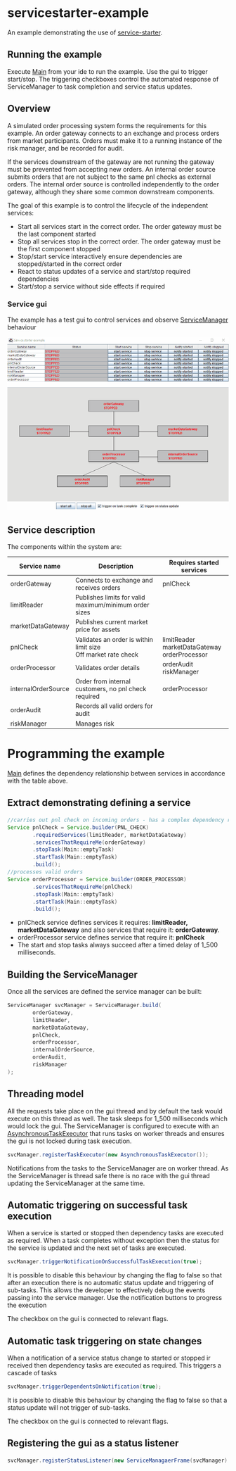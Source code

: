 # servicestarter-example

An example demonstrating the use of [service-starter](https://github.com/gregv12/fluxtion-service-starter). 


## Running the example
Execute [Main](src/main/java/com/fluxtion/example/servicestarter/example1/Main.java) from your ide to run the example.
Use the gui to trigger start/stop. The triggering checkboxes control the automated response of ServiceManager to task 
completion and service status updates.

## Overview
A simulated order processing system forms the requirements for this example. 
An order gateway connects to an exchange and process orders from market participants. 
Orders must make it to a running instance of the risk manager, and be recorded for audit.


If the services downstream of the gateway are not running the gateway must be prevented from accepting new orders. 
An internal order source submits orders that are not subject to the same pnl checks as external orders. 
The internal order source is controlled independently to the order gateway, although they share some common downstream components.

The goal of this example is to control the lifecycle of the independent services:
- Start all services start in the correct order. The order gateway must be the last component started
- Stop all services stop in the correct order. The order gateway must be the first component stopped
- Stop/start service interactively ensure dependencies are stopped/started in the correct order
- React to status updates of a service and start/stop required dependencies
- Start/stop a service without side effects if required

### Service gui
The example has a test gui to control services and observe [ServiceManager](https://github.com/gregv12/fluxtion-service-starter/blob/v0.1.17/src/main/java/com/fluxtion/example/servicestater/ServiceManager.java)
behaviour

![](docs/images/service-starter-example2.gif)

## Service description

The components within the system are:

| Service name        | Description                                                       | Requires started services                            |
|---------------------|-------------------------------------------------------------------|------------------------------------------------------|
| orderGateway        | Connects to exchange and receives orders                          | pnlCheck                                             |
| limitReader         | Publishes limits for valid maximum/minimum order sizes            |                                                      |
| marketDataGateway   | Publishes current market price for assets                         |                                                      |
| pnlCheck            | Validates an order is within limit size<br/>Off market rate check | limitReader<br/>marketDataGateway<br/>orderProcessor |
| orderProcessor      | Validates order details                                           | orderAudit<br/>riskManager                           |
| internalOrderSource | Order from internal customers, no pnl check required              | orderProcessor                                       |
| orderAudit          | Records all valid orders for audit                                |                                                      |
| riskManager         | Manages risk                                                      |                                                      |

# Programming the example

[Main](src/main/java/com/fluxtion/example/servicestarter/example1/Main.java) defines the dependency relationship between
services in accordance with the table above.

## Extract demonstrating defining a service
```java
//carries out pnl check on incoming orders - has a complex dependency relationship
Service pnlCheck = Service.builder(PNL_CHECK)
        .requiredServices(limitReader, marketDataGateway)
        .servicesThatRequireMe(orderGateway)
        .stopTask(Main::emptyTask)
        .startTask(Main::emptyTask)
        .build();
//processes valid orders
Service orderProcessor = Service.builder(ORDER_PROCESSOR)
        .servicesThatRequireMe(pnlCheck)
        .stopTask(Main::emptyTask)
        .startTask(Main::emptyTask)
        .build();
```

- pnlCheck service defines services it requires: **limitReader, marketDataGateway** and also services that 
require it: **orderGateway**.
- orderProcessor service defines service that require it: **pnlCheck**
-  The start and stop tasks always succeed after a timed delay of 1_500 milliseconds.

## Building the ServiceManager
Once all the services are defined the service manager can be built:
```java
ServiceManager svcManager = ServiceManager.build(
        orderGateway,
        limitReader,
        marketDataGateway,
        pnlCheck,
        orderProcessor,
        internalOrderSource,
        orderAudit,
        riskManager
);
```

## Threading model
All the requests take place on the gui thread and by default the task would execute on this thread as well. The task sleeps
for 1_500 milliseconds which would lock the gui. The ServiceManager is configured to execute with an [AsynchronousTaskExecutor](https://github.com/gregv12/fluxtion-service-starter/blob/v0.1.17/src/main/java/com/fluxtion/example/servicestater/helpers/AsynchronousTaskExecutor.java)
that runs tasks on worker threads and ensures the gui is not locked during task execution. 

```java
svcManager.registerTaskExecutor(new AsynchronousTaskExecutor());
```

Notifications from the tasks to the ServiceManager are on worker thread. As the ServiceManager is thread safe there is 
no race with the gui thread updating the ServiceManager at the same time.

## Automatic triggering on successful task execution

When a service is started or stopped then dependency tasks are executed as required. When a task completes without 
exception then the status for the service is updated and the next set of tasks are executed.

```java
svcManager.triggerNotificationOnSuccessfulTaskExecution(true);
```

It is possible to disable this behaviour by changing the flag to false so that after an execution there is no 
automatic status update and triggering of sub-tasks. This allows the developer to effectively debug the events passing 
into the service manager. Use the notification buttons to progress the execution

The checkbox on the gui is connected to relevant flags.

## Automatic task triggering on state changes

When a notification of a service status change to started or stopped ir received then dependency tasks are executed as
required. This triggers a cascade of tasks

```java
svcManager.triggerDependentsOnNotification(true);
```

It is possible to disable this behaviour by changing the flag to false so that a status update will not trigger of
sub-tasks.

The checkbox on the gui is connected to relevant flags.

## Registering the gui as a status listener

```java
svcManager.registerStatusListener(new ServiceManagaerFrame(svcManager)::logStatus);
```
